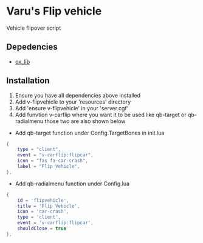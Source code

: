 # Varu's Flip vehicle 
Vehicle flipover script

## Depedencies
- [ox_lib](https://github.com/overextended/ox_lib/releases)

## Installation
1. Ensure you have all dependencies above installed
2. Add v-flipvehicle to your 'resources' directory
3. Add 'ensure v-flipvehicle' in your 'server.cgf'
4. Add funvtion v-carflip where you want it to be used like qb-target or qb-radialmenu those two are also shown below
- Add qb-target function under Config.TargetBones in init.lua
```lua
{
    type = "client",
    event = "v-carflip:flipcar",
    icon = "fas fa-car-crash",
    label = "Flip Vehicle",
},
```
- Add qb-radialmenu function under Config.lua
```lua
{
    id = 'flipvehicle',
    title = 'Flip Vehicle',
    icon = 'car-crash',
    type = 'client',
    event = 'v-carflip:flipcar',
    shouldClose = true
},
```

